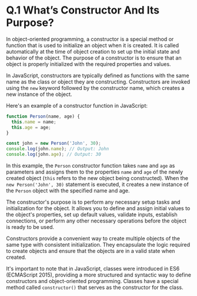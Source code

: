 # Q.1 What’s Constructor And Its Purpose?

In object-oriented programming, a constructor is a special method or function that is used to initialize an object when it is created. It is called automatically at the time of object creation to set up the initial state and behavior of the object. The purpose of a constructor is to ensure that an object is properly initialized with the required properties and values.

In JavaScript, constructors are typically defined as functions with the same name as the class or object they are constructing. Constructors are invoked using the `new` keyword followed by the constructor name, which creates a new instance of the object.

Here's an example of a constructor function in JavaScript:

```javascript
function Person(name, age) {
  this.name = name;
  this.age = age;
}

const john = new Person('John', 30);
console.log(john.name); // Output: John
console.log(john.age); // Output: 30
```

In this example, the `Person` constructor function takes `name` and `age` as parameters and assigns them to the properties `name` and `age` of the newly created object (`this` refers to the new object being constructed). When the `new Person('John', 30)` statement is executed, it creates a new instance of the `Person` object with the specified name and age.

The constructor's purpose is to perform any necessary setup tasks and initialization for the object. It allows you to define and assign initial values to the object's properties, set up default values, validate inputs, establish connections, or perform any other necessary operations before the object is ready to be used.

Constructors provide a convenient way to create multiple objects of the same type with consistent initialization. They encapsulate the logic required to create objects and ensure that the objects are in a valid state when created.

It's important to note that in JavaScript, classes were introduced in ES6 (ECMAScript 2015), providing a more structured and syntactic way to define constructors and object-oriented programming. Classes have a special method called `constructor()` that serves as the constructor for the class.